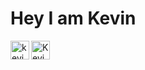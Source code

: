 # Hey I am Kevin

<a href="https://discord.com/users/453483398359547905">
  <img align="left" alt="kevin | Discord" width="30" src="https://www.svgrepo.com/show/353655/discord-icon.svg" />
</a>

<a href="https://www.linkedin.com/in/kevin-paul-reddy-janagari-70bb90285/">
  <img align="left" alt="Kevin | LinkedIN" width="30" src="https://www.svgrepo.com/show/448234/linkedin.svg" />
</a>

